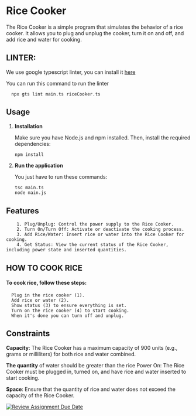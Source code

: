 # Rice Cooker

The Rice Cooker is a simple program that simulates the behavior of a rice cooker. It allows you to plug and unplug the cooker, turn it on and off, and add rice and water for cooking.

## LINTER: 

We use google typescript linter, you can install it [here](https://github.com/google/gts)

You can run this command to run the linter


```
  npx gts lint main.ts riceCooker.ts
```
## Usage

1. **Installation**

    Make sure you have Node.js and npm installed. Then, install the required dependencies:

   ```bash
   npm install
   ```

2. **Run the application**

   You just have to run these commands: 

      ```
      tsc main.ts
      node main.js
      ```

## Features

```
    1. Plug/Unplug: Control the power supply to the Rice Cooker.
    2. Turn On/Turn Off: Activate or deactivate the cooking process.
    3. Add Rice/Water: Insert rice or water into the Rice Cooker for cooking.
    4. Get Status: View the current status of the Rice Cooker, including power state and inserted quantities.
```

## HOW TO COOK RICE

#### To cook rice, follow these steps:

      Plug in the rice cooker (1).
      Add rice or water (2). 
      Show status (3) to ensure everything is set.
      Turn on the rice cooker (4) to start cooking.
      When it's done you can turn off and unplug.

## Constraints

__Capacity__: The Rice Cooker has a maximum capacity of 900 units (e.g., grams or milliliters) for both rice and water combined.

__The quantity__ of water should be greater than the rice
Power On: The Rice Cooker must be plugged in, turned on, and have rice and water inserted to start cooking.

__Space__: Ensure that the quantity of rice and water does not exceed the capacity of the Rice Cooker.

[![Review Assignment Due Date](https://classroom.github.com/assets/deadline-readme-button-24ddc0f5d75046c5622901739e7c5dd533143b0c8e959d652212380cedb1ea36.svg)](https://classroom.github.com/a/PHq8Kfj_)
